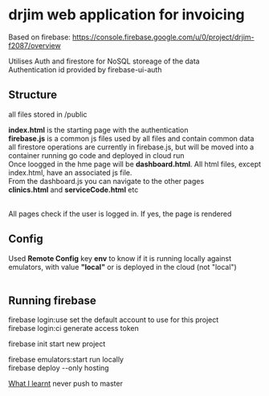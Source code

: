 # drjim web application for invoicing

Based on firebase: https://console.firebase.google.com/u/0/project/drjim-f2087/overview

Utilises Auth and firestore for NoSQL storeage of the data <br>
Authentication id provided by firebase-ui-auth

## Structure

all files stored in /public <br>

**index.html** is the starting page with the authentication <br>
**firebase.js** is a common js files used by all files and contain common data <br>
all firestore operations are currently in firebase.js, but will be moved into a container running go code and deployed in cloud run <br>
Once loogged in the hme page will be **dashboard.html**. All html files, except index.html, have an associated js file. <br>
From the dashboard.js you can navigate to the other pages<br>
**clinics.html** and **serviceCode.html** etc<br><br>

All pages check if the user is logged in. If yes, the page is rendered

## Config
Used **Remote Config** key **env** to know if it is running locally against emulators, with value **"local"** or is deployed in the cloud (not "local")<br><br>
## Running firebase

 firebase login:use <email>   set the default account to use for this project<br>
 firebase login:ci             generate access token <br>

 firebase init                 start new project <br>

 firebase emulators:start      run locally <br>
 firebase deploy               --only hosting <br>

[What I learnt](./public/MyJourney.md)
 never push to master

